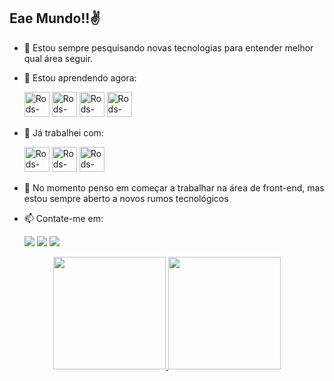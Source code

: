 
## Eae Mundo!!✌

- 🔭 Estou sempre pesquisando novas tecnologias para entender melhor qual área seguir.
- 🌱 Estou aprendendo agora:

   <img alt="Rods-Js" height="40" width="40" src="https://cdn.jsdelivr.net/gh/devicons/devicon/icons/html5/html5-plain-wordmark.svg">
   <img alt="Rods-Js" height="40" width="40" src="https://cdn.jsdelivr.net/gh/devicons/devicon/icons/postgresql/postgresql-original-wordmark.svg">
   <img alt="Rods-Js" height="40" width="40" src="https://cdn.jsdelivr.net/gh/devicons/devicon/icons/nodejs/nodejs-plain.svg">
   <img alt="Rods-Js" height="40" width="40" src="https://cdn.jsdelivr.net/gh/devicons/devicon/icons/csharp/csharp-plain.svg">
- 🚀 Já trabalhei com:

  <img alt="Rods-Js" height="40" width="40" src="https://cdn.jsdelivr.net/gh/devicons/devicon/icons/java/java-original-wordmark.svg">
  <img alt="Rods-Js" height="40" width="40" src="https://cdn.jsdelivr.net/gh/devicons/devicon/icons/c/c-original.svg">
  <img alt="Rods-Js" height="40" width="40" src="https://cdn.jsdelivr.net/gh/devicons/devicon/icons/visualstudio/visualstudio-plain-wordmark.svg">
 
- 👯 No momento penso em começar a trabalhar na área de front-end, mas estou sempre aberto a novos rumos tecnológicos

- 📫 Contate-me em:

  <a href="https://www.instagram.com/rodrigo.soeira/" target="_blank"><img src="https://img.shields.io/badge/-Instagram-%23E4405F?style=for-the-badge&logo=instagram&logoColor=white" target="_blank"></a>
  <a href = "mailto:rodrigosoeirasilva@gmail.com"><img src="https://img.shields.io/badge/-Gmail-%23333?style=for-the-badge&logo=gmail&logoColor=white" target="_blank"></a>
  <a href="https://www.linkedin.com/in/rodrigo-soeira-884614229/" target="_blank"><img src="https://img.shields.io/badge/-LinkedIn-%230077B5?style=for-the-badge&logo=linkedin&logoColor=white" target="_blank"></a> 



<div align="center">
  <a href="https://github.com/RodrigoSoeira">
  <img height="180em" src="https://github-readme-stats.vercel.app/api?username=RodrigoSoeira&show_icons=true&theme=dracula&include_all_commits=true&count_private=true"/>
  <img height="180em" src="https://github-readme-stats.vercel.app/api/top-langs/?username=RodrigoSoeira&layout=compact&langs_count=7&theme=dracula"/>
</div>
  
  

 

